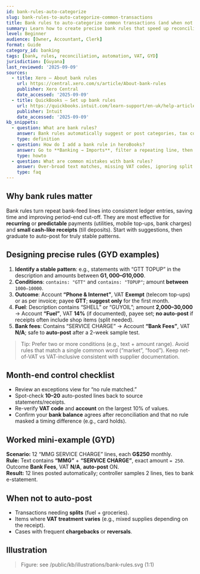 ```yaml
---
id: bank-rules-auto-categorize
slug: bank-rules-to-auto-categorize-common-transactions
title: Bank rules to auto-categorize common transactions (and when not to)
summary: Learn how to create precise bank rules that speed up reconciliation without breaking VAT and audit trails. Includes GYD examples and a monthly control checklist.
level: Beginner
audience: [Owner, Accountant, Clerk]
format: Guide
category_id: banking
tags: [bank, rules, reconciliation, automation, VAT, GYD]
jurisdiction: [Guyana]
last_reviewed: '2025-09-09'
sources:
  - title: Xero — About bank rules
    url: https://central.xero.com/s/article/About-bank-rules
    publisher: Xero Central
    date_accessed: '2025-09-09'
  - title: QuickBooks — Set up bank rules
    url: https://quickbooks.intuit.com/learn-support/en-uk/help-article/banking/set-bank-rules-categorise-online-banking-online/L0mjJl0nD_GB_en_GB
    publisher: Intuit
    date_accessed: '2025-09-09'
kb_snippets:
  - question: What are bank rules?
    answer: Bank rules automatically suggest or post categories, tax codes, and payees for repeating or similar bank-feed lines (for example, mobile top-ups or fuel). Used well, they reduce manual data entry while keeping a clear audit trail.
    type: definition
  - question: How do I add a bank rule in heroBooks?
    answer: Go to **Banking → Imports**, filter a repeating line, then create a rule with conditions (payee text, reference, amount range). Choose the **account**, **VAT code** (14%, zero-rated, exempt), and whether to auto-post or just suggest. Test on recent lines before enabling auto-post.
    type: howto
  - question: What are common mistakes with bank rules?
    answer: Over-broad text matches, missing VAT codes, ignoring split transactions (fuel + shop), and never reviewing exceptions. Use “suggest only” first; sample-test 10–20 lines monthly.
    type: faq
---
```


## Why bank rules matter
Bank rules turn repeat bank-feed lines into consistent ledger entries, saving time and improving period-end cut-off. They are most effective for **recurring** or **predictable** payments (utilities, mobile top-ups, bank charges) and **small cash-like receipts** (till deposits). Start with suggestions, then graduate to auto-post for truly stable patterns.

## Designing precise rules (GYD examples)
1. **Identify a stable pattern**: e.g., statements with “GTT TOPUP” in the description and amounts between **G$1,000–G$10,000**.  
2. **Conditions**: `contains: "GTT"` and `contains: "TOPUP"`; amount **between** `1000–10000`.  
3. **Outcome**: Account **“Phone & Internet”**, VAT **Exempt** (telecom top-ups) or as per invoice; payee **GTT**; **suggest only** for the first month.  
4. **Fuel**: Description contains “SHELL” or “GUYOIL”; amount **2,000–30,000** → Account **“Fuel”**, VAT **14%** (if documented), payee set; **no auto-post** if receipts often include shop items (split needed).  
5. **Bank fees**: Contains “SERVICE CHARGE” → Account **“Bank Fees”**, VAT **N/A**; safe to **auto-post** after a 2-week sample test.

> Tip: Prefer two or more conditions (e.g., text + amount range). Avoid rules that match a single common word (“market”, “food”). Keep net-of-VAT vs VAT-inclusive consistent with supplier documentation.

## Month-end control checklist
- Review an exceptions view for “no rule matched.”  
- Spot-check **10–20** auto-posted lines back to source statements/receipts.  
- Re-verify **VAT code** and **account** on the largest 10% of values.  
- Confirm your **bank balance** agrees after reconciliation and that no rule masked a timing difference (e.g., card holds).  

## Worked mini-example (GYD)
**Scenario:** 12 “MMG SERVICE CHARGE” lines, each **G$250** monthly.  
**Rule:** Text contains **“MMG”** + **“SERVICE CHARGE”**, exact amount `= 250`. Outcome **Bank Fees**, VAT **N/A**, **auto-post** ON.  
**Result:** 12 lines posted automatically; controller samples 2 lines, ties to bank e-statement.

## When not to auto-post
- Transactions needing **splits** (fuel + groceries).  
- Items where **VAT treatment varies** (e.g., mixed supplies depending on the receipt).  
- Cases with frequent **chargebacks** or **reversals**.

## Illustration
> Figure: see /public/kb/illustrations/bank-rules.svg (1:1)

